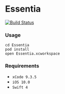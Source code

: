 # Essentia
[![Build Status](https://travis-ci.com/essentiaone/Essentia.svg?token=KxqSd9shNNgW2Ln2sojL&branch=develop)](https://travis-ci.com/essentiaone/Essentia)

### Usage
```
cd Essentia
pod install
open Essentia.xcworkspace
```
### Requirements
- `xCode 9.3.5`
- `iOS 10.0`
- `Swift 4`
